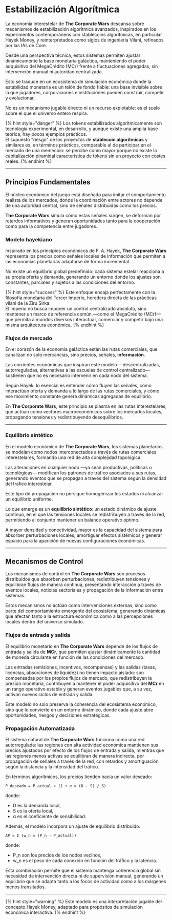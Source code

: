 # Estabilización Algorítmica

La economía interestelar de **The Corporate Wars** descansa sobre mecanismos de estabilización algorítmica avanzados, inspirados en los experimentos contemporáneos con stablecoins algorítmicas, en particular Hayek Money, y reinterpretados como siglos de ingeniería Vilani, refinados por las IAs de Core.

Desde una perspectiva técnica, estos sistemas permiten ajustar dinámicamente la base monetaria galáctica, manteniendo el poder adquisitivo del MegaCrédito (MCr) frente a fluctuaciones agregadas, sin intervención manual ni autoridad centralizada.

Esto se traduce en un ecosistema de simulación económica donde la estabilidad monetaria es un telón de fondo fiable: una base invisible sobre la que jugadores, corporaciones e instituciones pueden construir, competir y evolucionar.

No es un mecanismo jugable directo ni un recurso explotable: es el suelo sobre el que el universo entero respira.

{% hint style="danger" %}
Los tokens estabilizados algorítmicamente son tecnología experimental, en desarrollo, y aunque existe una amplia base teórica, hay pocos ejemplos prácticos.\
El supuesto "riesgo" de los proyectos de **stablecoin algorítmicas** y similares es, en términos prácticos, comparable al de participar en el mercado de una memecoin: se percibe como mayor porque no existe la capitalización piramidal característica de tokens sin un proyecto con costes reales.
{% endhint %}

***

## Principios Fundamentales

El núcleo económico del juego está diseñado para imitar el comportamiento realista de los mercados, donde la coordinación entre actores no depende de una autoridad central, sino de señales distribuidas como los precios.

**The Corporate Wars** simula cómo estas señales surgen, se deforman por retardos informativos y generan oportunidades tanto para la cooperación como para la competencia entre jugadores.

### Modelo hayekiano

Inspirado en los principios económicos de F. A. Hayek, **The Corporate Wars** representa los precios como señales locales de información que permiten a las economías planetarias adaptarse de forma incremental.

No existe un equilibrio global predefinido: cada sistema estelar reacciona a su propia oferta y demanda, generando un entorno donde los ajustes son constantes, parciales y sujetos a las condiciones del entorno.

{% hint style="success" %}
Este enfoque encaja perfectamente con la filosofía monetaria del Tercer Imperio, heredera directa de las prácticas vilani de la Ziru Sirka.\
El Imperio no busca imponer un control centralizado absoluto, sino mantener un marco de referencia común —como el MegaCrédito (MCr)— que permita a mundos diversos interactuar, comerciar y competir bajo una misma arquitectura económica.
{% endhint %}

### Flujos de mercado

En el corazón de la economía galáctica están las rutas comerciales, que canalizan no solo mercancías, sino precios, señales, **información**.

Las corrientes económicas que inspiran este modelo —descentralizadas, autorreguladas, alternativas a las escuelas de control centralizado— sostienen que no es necesario intervenir en cada nodo del sistema.

Según Hayek, lo esencial es entender cómo fluyen las señales, cómo interactúan oferta y demanda a lo largo de las rutas comerciales, y cómo ese movimiento constante genera dinámicas agregadas de equilibrio.

En **The Corporate Wars**, este principio se plasma en las rutas interestelares, que actúan como vectores macroeconómicos sobre los mercados locales, propagando tensiones y redistribuyendo desequilibrios.

***

### Equilibrio sintético

En el modelo económico de **The Corporate Wars**, los sistemas planetarios se modelan como nodos interconectados a través de rutas comerciales interestelares, formando una red de alta complejidad topológica.

Las alteraciones en cualquier nodo —ya sean productivas, políticas o tecnológicas— modifican los patrones de tráfico asociados a sus rutas, generando eventos que se propagan a través del sistema según la densidad del trafico interestelar.

Este tipo de propagación no persigue homogenizar los estados ni alcanzar un equilibrio uniforme.

Lo que emerge es un **equilibrio sintético**: un estado dinámico de ajuste continuo, en el que las tensiones locales se redistribuyen a través de la red, permitiendo al conjunto mantener un balance operativo óptimo.

A mayor densidad y conectividad, mayor es la capacidad del sistema para absorber perturbaciones locales, amortiguar efectos sistémicos y generar espacio para la aparición de nuevas configuraciones económicas.

***

## Mecanismos de Control

Los mecanismos de control en **The Corporate Wars** son procesos distribuidos que absorben perturbaciones, redistribuyen tensiones y equilibran flujos de manera continua, presentando interacción a través de eventos locales, noticias sectoriales y propagación de la información entre sistemas.

Estos mecanismos no actúan como intervenciones externas, sino como parte del comportamiento emergente del ecosistema, generando dinámicas que afectan tanto a la estructura económica como a las percepciones locales dentro del universo simulado.

### Flujos de entrada y salida

El equilibrio monetario en **The Corporate Wars** depende de los flujos de entrada y salida de **MCr**, que permiten ajustar dinámicamente la cantidad de moneda circulante en función de las condiciones del mercado.

Las entradas (emisiones, incentivos, recompensas) y las salidas (tasas, licencias, absorciones de liquidez) no tienen impacto aislado: son compensadas por los propios flujos de mercado, que redistribuyen la presión monetaria, contribuyen a mantener el poder adquisitivo del **MCr** en un rango operativo estable y generan eventos jugables que, a su vez, activan nuevos ciclos de entrada y salida.

Este modelo no solo preserva la coherencia del ecosistema económico, sino que lo convierte en un entorno dinámico, donde cada ajuste abre oportunidades, riesgos y decisiones estratégicas.

### Propagación Automatizada

El sistema natural de **The Corporate Wars** funciona como una red autorregulada: las regiones con alta actividad económica mantienen sus precios ajustados por efecto de los flujos de entrada y salida, mientras que las regiones menos activas se equilibran de manera indirecta, por propagación de señales a través de la red, con retardos y amortiguación según la distancia y la intensidad del tráfico.

En términos algorítmicos, los precios tienden hacia un valor deseado:

```
P_deseado = P_actual × (1 + α × (D - S) / S)
```

donde:

* D es la demanda local,
* S es la oferta local,
* α es el coeficiente de sensibilidad.

Además, el modelo incorpora un ajuste de equilibrio distribuido:

```
ΔP = Σ (w_n × (P_n - P_actual))
```

donde:

* P\_n son los precios de los nodos vecinos,
* w\_n es el peso de cada conexión en función del tráfico y la latencia.

Esta combinación permite que el sistema mantenga coherencia global sin necesidad de intervención directa ni de supervisión manual, generando un equilibrio que se adapta tanto a los focos de actividad como a los márgenes menos transitados.

***

{% hint style="warning" %}
Este modelo es una interpretación jugable del concepto Hayek Money, adaptado para propósitos de simulación económica interactiva.
{% endhint %}
